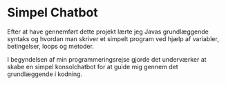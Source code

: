 # Simpel Chatbot

Efter at have gennemført dette projekt lærte jeg Javas grundlæggende syntaks og hvordan man skriver et simpelt program ved hjælp af variabler, betingelser, loops og metoder.

I begyndelsen af min programmeringsrejse gjorde det underværker at skabe en simpel konsolchatbot for at guide mig gennem det grundlæggende i kodning.
